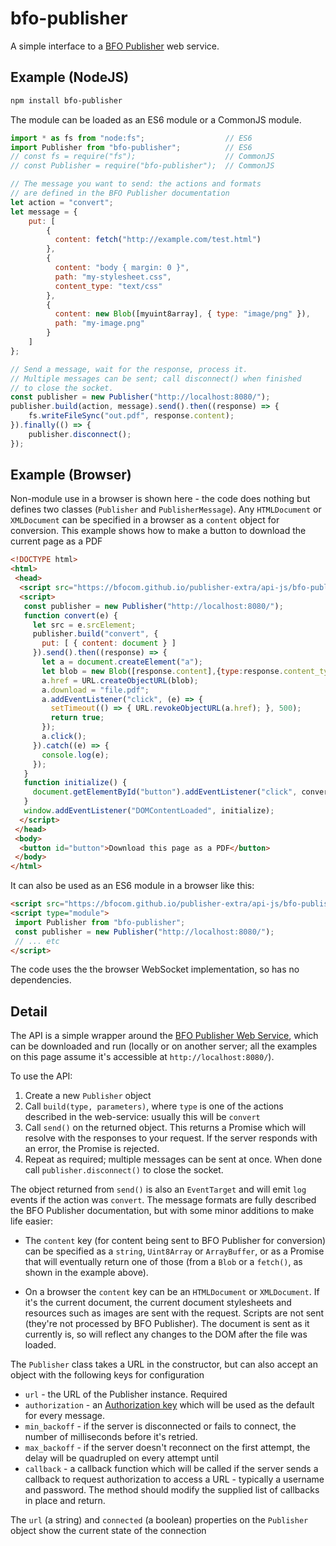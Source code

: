 bfo-publisher
=============

A simple interface to a [BFO Publisher](https://publisher.bfo.com) web service.

Example (NodeJS)
---
```sh
npm install bfo-publisher
```

The module can be loaded as an ES6 module or a CommonJS module.

```js
import * as fs from "node:fs";                  // ES6
import Publisher from "bfo-publisher";          // ES6
// const fs = require("fs");                    // CommonJS
// const Publisher = require("bfo-publisher");  // CommonJS

// The message you want to send: the actions and formats
// are defined in the BFO Publisher documentation
let action = "convert";
let message = {
    put: [
        {
          content: fetch("http://example.com/test.html")
        },
        {
          content: "body { margin: 0 }",
          path: "my-stylesheet.css",
          content_type: "text/css"
        },
        {
          content: new Blob([myuint8array], { type: "image/png" }),
          path: "my-image.png"
        }
    ]
};

// Send a message, wait for the response, process it.
// Multiple messages can be sent; call disconnect() when finished
// to close the socket.
const publisher = new Publisher("http://localhost:8080/");
publisher.build(action, message).send().then((response) => {
    fs.writeFileSync("out.pdf", response.content);
}).finally(() => {
    publisher.disconnect();
});
```

Example (Browser)
---

Non-module use in a browser is shown here - the code does nothing but defines two classes (`Publisher` and `PublisherMessage`).
Any `HTMLDocument` or `XMLDocument` can be specified in a browser as a `content` object for conversion.
This example shows how to make a button to download the current page as a PDF

```html
<!DOCTYPE html>
<html>
 <head>
  <script src="https://bfocom.github.io/publisher-extra/api-js/bfo-publisher/publisher-common.js"></script>
  <script>
   const publisher = new Publisher("http://localhost:8080/");
   function convert(e) {
     let src = e.srcElement;
     publisher.build("convert", {
       put: [ { content: document } ]
     }).send().then((response) => {
       let a = document.createElement("a");
       let blob = new Blob([response.content],{type:response.content_type}));
       a.href = URL.createObjectURL(blob);
       a.download = "file.pdf";
       a.addEventListener("click", (e) => {
         setTimeout(() => { URL.revokeObjectURL(a.href); }, 500);
         return true;
       });
       a.click();
     }).catch((e) => {
       console.log(e);
     });
   }
   function initialize() {
     document.getElementById("button").addEventListener("click", convert);
   }
   window.addEventListener("DOMContentLoaded", initialize);
  </script>
 </head>
 <body>
  <button id="button">Download this page as a PDF</button>
 </body>
</html>
```

It can also be used as an ES6 module in a browser like this:

```html
<script src="https://bfocom.github.io/publisher-extra/api-js/bfo-publisher/publisher-module.js" type="module"></script>
<script type="module">
 import Publisher from "bfo-publisher";
 const publisher = new Publisher("http://localhost:8080/");
 // ... etc
</script>
```

The code uses the the browser WebSocket implementation, so has no dependencies.

Detail
---

The API is a simple wrapper around the [BFO Publisher Web Service](https://publisher.bfo.com/live/help/#_web_service),
which can be downloaded and run (locally or on another server; all the examples on this page assume it's accessible
at `http://localhost:8080/`).

To use the API:

1. Create a new `Publisher` object
2. Call `build(type, parameters)`, where `type` is one of the actions described in the web-service: usually this will
   be `convert`
3. Call `send()` on the returned object. This returns a Promise which will resolve with the responses to your request.
   If the server responds with an error, the Promise is rejected.
4. Repeat as required; multiple messages can be sent at once. When done call `publisher.disconnect()` to close the socket.

The object returned from `send()` is also an `EventTarget` and will emit `log` events if the action was `convert`.
The message formats are fully described the BFO Publisher documentation, but with some minor additions to make
life easier:

* The `content` key (for content being sent to BFO Publisher for conversion) can be specified as a `string`, `Uint8Array`
  or `ArrayBuffer`, or as a Promise that will eventually return one of those (from a `Blob` or a `fetch()`, as shown in the example above).

* On a browser the `content` key can be an `HTMLDocument` or `XMLDocument`. If it's the current document, the current
  document stylesheets and resources such as images are sent with the request. Scripts are not sent (they're not processed by BFO Publisher).
  The document is sent as it currently is, so will reflect any changes to the DOM after the file was loaded.

The `Publisher` class takes a URL in the constructor, but can also accept an object with the following keys for configuration

* `url` - the URL of the Publisher instance. Required
* `authorization` - an [Authorization key](https://publisher.bfo.com/live/help/#_access_control) which will be used
 as the default for every message.
* `min_backoff` - if the server is disconnected or fails to connect, the number of milliseconds before it's retried.
* `max_backoff` - if the server doesn't reconnect on the first attempt, the delay will be quadrupled on every attempt until
* `callback` - a callback function which will be called if the server sends a callback to request authorization to access
a URL - typically a username and password. The method should modify the supplied list of callbacks in place and return.

The `url` (a string) and `connected` (a boolean) properties on the `Publisher` object show the current state of the connection
